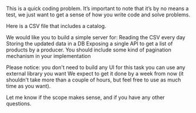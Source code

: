This is a quick coding problem. It’s important to note that it’s by no means a test, we just want to get a sense of how you write code and solve problems. 

Here is a CSV file that includes a catalog.

We would like you to build a simple server for:
Reading the CSV every day
Storing the updated data in a DB
Exposing a single API to get a list of products by a producer. You should include some kind of pagination mechanism in your implementation

Please notice:
you don't need to build any UI for this task
you can use any external library you want
We expect to get it done by a week from now (it shouldn't take more than a couple of hours, but feel free to use as much time as you want).

Let me know if the scope makes sense, and if you have any other questions.


